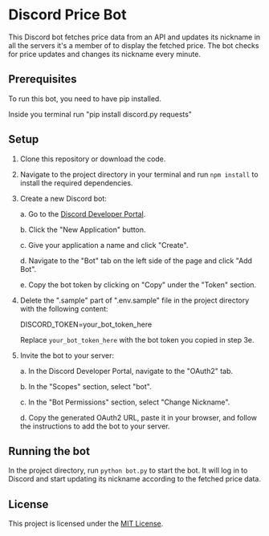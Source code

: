 # Discord Price Bot

This Discord bot fetches price data from an API and updates its nickname in all the servers it's a member of to display the fetched price. The bot checks for price updates and changes its nickname every minute.

## Prerequisites

To run this bot, you need to have pip installed.

Inside you terminal run "pip install discord.py requests"

## Setup

1. Clone this repository or download the code.

2. Navigate to the project directory in your terminal and run `npm install` to install the required dependencies.

3. Create a new Discord bot:

   a. Go to the [Discord Developer Portal](https://discord.com/developers/applications).

   b. Click the "New Application" button.

   c. Give your application a name and click "Create".

   d. Navigate to the "Bot" tab on the left side of the page and click "Add Bot".

   e. Copy the bot token by clicking on "Copy" under the "Token" section.

4. Delete the ".sample" part of ".env.sample" file in the project directory with the following content:

   DISCORD_TOKEN=your_bot_token_here

   Replace `your_bot_token_here` with the bot token you copied in step 3e.

5. Invite the bot to your server:

   a. In the Discord Developer Portal, navigate to the "OAuth2" tab.

   b. In the "Scopes" section, select "bot".

   c. In the "Bot Permissions" section, select "Change Nickname".

   d. Copy the generated OAuth2 URL, paste it in your browser, and follow the instructions to add the bot to your server.

## Running the bot

In the project directory, run `python bot.py` to start the bot. It will log in to Discord and start updating its nickname according to the fetched price data.

## License

This project is licensed under the [MIT License](LICENSE).
